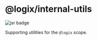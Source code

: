 # @logix/internal-utils

![jsr badge](https://jsr.io/badges/@logix/internal-utils)

Supporting utilities for the `@logix` scope.
